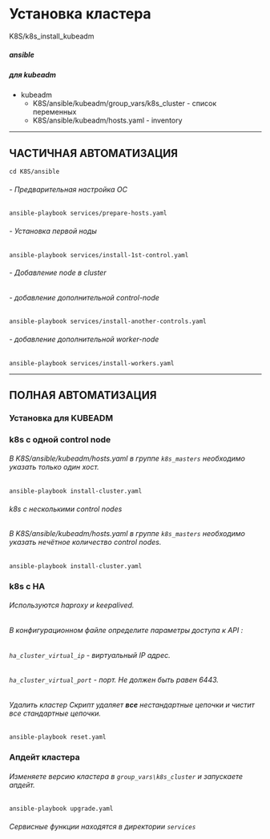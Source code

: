 # Установка кластера 
  K8S/k8s_install_kubeadm


##### ansible  
  ##### для kubeadm
  - kubeadm 
    - K8S/ansible/kubeadm/group_vars/k8s_cluster    - список переменных
    - K8S/ansible/kubeadm/hosts.yaml                - inventory


---
##                      ЧАСТИЧНАЯ АВТОМАТИЗАЦИЯ  
```
cd K8S/ansible
```
###### - Предварительная настройка ОС
```                                
ansible-playbook services/prepare-hosts.yaml
```
###### - Установка первой ноды 
```
ansible-playbook services/install-1st-control.yaml
```
###### - Добавление node в cluster
###### - добавление дополнительной control-node
```
ansible-playbook services/install-another-controls.yaml
```
###### - добавление дополнительной worker-node
```
ansible-playbook services/install-workers.yaml
```
---
##                      ПОЛНАЯ АВТОМАТИЗАЦИЯ  

### Установка для KUBEADM

### k8s с одной control node
###### В K8S/ansible/kubeadm/hosts.yaml в группе `k8s_masters` необходимо указать только один хост.
```
ansible-playbook install-cluster.yaml
```

###### k8s с несколькими control nodes
###### В K8S/ansible/kubeadm/hosts.yaml в группе `k8s_masters` необходимо указать нечётное количество control nodes.
```
ansible-playbook install-cluster.yaml
```
### k8s c HA
###### Используются haproxy и keepalived.
###### В конфигурационном файле определите параметры доступа к API :
######                `ha_cluster_virtual_ip` - виртуальный IP адрес.
######                `ha_cluster_virtual_port` - порт. Не должен быть равен 6443.

###### Удалить кластер Скрипт удаляет **все** нестандартные цепочки и чистит все стандартные цепочки.
```
ansible-playbook reset.yaml
```
### Апдейт кластера
###### Изменяете версию кластера в `group_vars\k8s_cluster` и запускаете апдейт.
```
ansible-playbook upgrade.yaml
```
###### Сервисные функции находятся в директории `services`